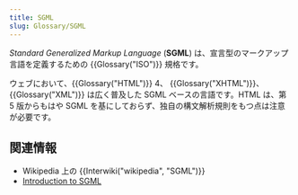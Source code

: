 ```yaml
---
title: SGML
slug: Glossary/SGML
---
```

_Standard Generalized Markup Language_ (**SGML**) は、宣言型のマークアップ言語を定義するための {{Glossary("ISO")}} 規格です。

ウェブにおいて、{{Glossary("HTML")}} 4、 {{Glossary("XHTML")}}、 {{Glossary("XML")}} は広く普及した SGML ベースの言語です。HTML は、第 5 版からもはや SGML を基にしておらず、独自の構文解析規則をもつ点は注意が必要です。

## 関連情報

- Wikipedia 上の {{Interwiki("wikipedia", "SGML")}}
- [Introduction to SGML](http://www.isgmlug.org/)
